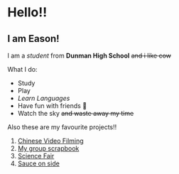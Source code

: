 # Hello!!
## I am Eason!
I am a _student_ from **Dunman High School** ~~and i like cow~~

What I do:
* Study
* Play
* _Learn Languages_
* Have fun with friends :shit:
* Watch the sky ~~and waste away my time~~

Also these are my favourite projects!!
1. [Chinese Video Filming](https://www.youtube.com/watch?v=dQw4w9WgXcQ)
2. [My group scrapbook](https://www.youtube.com/watch?v=dQw4w9WgXcQ)
3. [Science Fair](https://www.youtube.com/watch?v=dQw4w9WgXcQ)
4. [Sauce on side](https://www.youtube.com/watch?v=dQw4w9WgXcQ)
